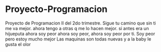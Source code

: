# Proyecto-Programacion
Proyecto de Programacion II del 2do trimestre.
Sigue tu camino que sin ti me va mejor. ahora tengo a otras q me lo hacen mejor. si antes era un hijueputa ahora soy peor ahora soy peor, ahora soy peor por ti.
Soy peor pero estoy mucho mejor
Las maquinas son todas nuevas y a la baby le gusta el olor 
